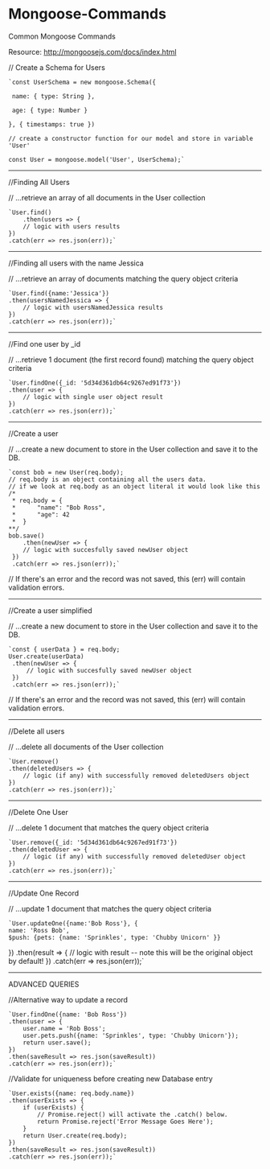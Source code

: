 # Mongoose-Commands

Common Mongoose Commands

Resource: http://mongoosejs.com/docs/index.html

// Create a Schema for Users


	`const UserSchema = new mongoose.Schema({
	
   	 name: { type: String },
	 
   	 age: { type: Number }
	 
   	}, { timestamps: true })
	
   	// create a constructor function for our model and store in variable 'User'
	
   	const User = mongoose.model('User', UserSchema);`

-------------------------------------------------------------

//Finding All Users

// ...retrieve an array of all documents in the User collection

	`User.find()
    	.then(users => {
        // logic with users results
    })
    .catch(err => res.json(err));`

-------------------------------------------------------------

//Finding all users with the name Jessica

// ...retrieve an array of documents matching the query object criteria

	`User.find({name:'Jessica'}) 
    .then(usersNamedJessica => {
        // logic with usersNamedJessica results
    })
    .catch(err => res.json(err));`
-------------------------------------------------------------

//Find one user by _id

// ...retrieve 1 document (the first record found) matching the query object criteria

	`User.findOne({_id: '5d34d361db64c9267ed91f73'})
    .then(user => {
        // logic with single user object result
    })
    .catch(err => res.json(err));`
-------------------------------------------------------------

//Create a user

// ...create a new document to store in the User collection and save it to the DB.

	`const bob = new User(req.body);
	// req.body is an object containing all the users data.
	// if we look at req.body as an object literal it would look like this
	/*
     * req.body = {
     *		"name": "Bob Ross",
     *		"age": 42
     *	}
    **/
	bob.save()
    	.then(newUser => {
        // logic with succesfully saved newUser object
   	 })
   	 .catch(err => res.json(err));`
    
 // If there's an error and the record was not saved, this (err) will contain validation errors.

-------------------------------------------------------------

//Create a user simplified

 // ...create a new document to store in the User collection and save it to the DB.
 
 	`const { userData } = req.body;
 	User.create(userData)
     .then(newUser => {
         // logic with succesfully saved newUser object
     })
     .catch(err => res.json(err));`
     
  // If there's an error and the record was not saved, this (err) will contain validation errors.
 
-------------------------------------------------------------

//Delete all users

// ...delete all documents of the User collection

	`User.remove()
    .then(deletedUsers => {
        // logic (if any) with successfully removed deletedUsers object
    })
    .catch(err => res.json(err));`

-------------------------------------------------------------

//Delete One User

// ...delete 1 document that matches the query object criteria

	`User.remove({_id: '5d34d361db64c9267ed91f73'})
    .then(deletedUser => {
        // logic (if any) with successfully removed deletedUser object
    })
    .catch(err => res.json(err));`

-------------------------------------------------------------

//Update One Record

// ...update 1 document that matches the query object criteria

	`User.updateOne({name:'Bob Ross'}, {
    name: 'Ross Bob',
    $push: {pets: {name: 'Sprinkles', type: 'Chubby Unicorn' }}
})
    .then(result => {
        // logic with result -- note this will be the original object by default!
    })
    .catch(err => res.json(err));`

-------------------------------------------------------------

ADVANCED QUERIES 

//Alternative way to update a record

	`User.findOne({name: 'Bob Ross'})
    .then(user => {
        user.name = 'Rob Boss';
        user.pets.push({name: 'Sprinkles', type: 'Chubby Unicorn'});
        return user.save();
    })
    .then(saveResult => res.json(saveResult))
    .catch(err => res.json(err));`


//Validate for uniqueness before creating new Database entry

	`User.exists({name: req.body.name})
    .then(userExists => {
        if (userExists) {
            // Promise.reject() will activate the .catch() below.
            return Promise.reject('Error Message Goes Here');
        }
        return User.create(req.body);
    })
    .then(saveResult => res.json(saveResult))
    .catch(err => res.json(err));`
